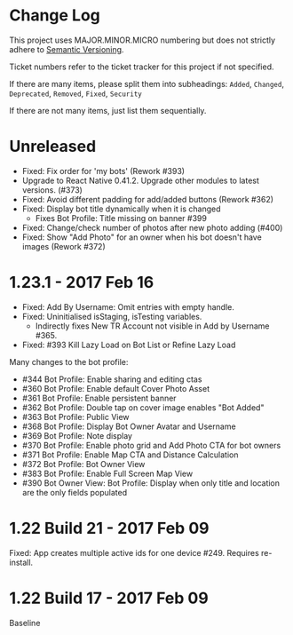 # Change Log

This project uses MAJOR.MINOR.MICRO numbering but does not strictly adhere to [Semantic Versioning](http://semver.org/). 

Ticket numbers refer to the ticket tracker for this project if not specified. 

If there are many items, please split them into subheadings: `Added`, `Changed`, `Deprecated`, `Removed`, `Fixed`, `Security`

If there are not many items, just list them sequentially. 

# Unreleased

* Fixed: Fix order for 'my bots' (Rework #393)
* Upgrade to React Native 0.41.2. Upgrade other modules to latest versions. (#373)
* Fixed: Avoid different padding for add/added buttons (Rework #362)
* Fixed: Display bot title dynamically when it is changed
  * Fixes Bot Profile: Title missing on banner #399
* Fixed: Change/check number of photos after new photo adding (#400)
* Fixed: Show "Add Photo" for an owner when his bot doesn't have images (Rework #372)


# 1.23.1 - 2017 Feb 16

* Fixed: Add By Username: Omit entries with empty handle.  
* Fixed: Uninitialised isStaging, isTesting variables. 
  * Indirectly fixes New TR Account not visible in Add by Username #365. 
* Fixed: #393 Kill Lazy Load on Bot List or Refine Lazy Load

Many changes to the bot profile: 

* #344 Bot Profile: Enable sharing and editing ctas
* #360 Bot Profile: Enable default Cover Photo Asset
* #361 Bot Profile: Enable persistent banner
* #362 Bot Profile: Double tap on cover image enables "Bot Added"
* #363 Bot Profile: Public View
* #368 Bot Profile: Display Bot Owner Avatar and Username
* #369 Bot Profile: Note display
* #370 Bot Profile: Enable photo grid and Add Photo CTA for bot owners
* #371 Bot Profile: Enable Map CTA and Distance Calculation
* #372 Bot Profile: Bot Owner View
* #383 Bot Profile: Enable Full Screen Map View
* #390 Bot Owner View: Bot Profile: Display when only title and location are the only fields populated


# 1.22 Build 21 - 2017 Feb 09

Fixed: App creates multiple active ids for one device #249. Requires re-install. 


# 1.22 Build 17 - 2017 Feb 09

Baseline
